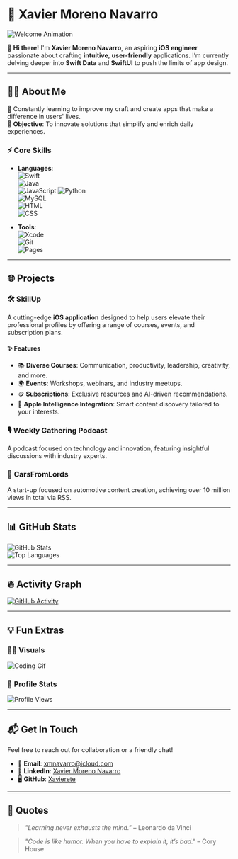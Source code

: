 # 🌟 Xavier Moreno Navarro

![Welcome Animation](https://media.giphy.com/media/l1J9EdzfOSgfyueLm/giphy.gif)

👋 **Hi there!** I'm **Xavier Moreno Navarro**, an aspiring **iOS engineer** passionate about crafting **intuitive**, **user-friendly** applications. I’m currently delving deeper into **Swift Data** and **SwiftUI** to push the limits of app design.

---

## 👨‍💻 **About Me**

🌱 Constantly learning to improve my craft and create apps that make a difference in users' lives.  
🎯 **Objective**: To innovate solutions that simplify and enrich daily experiences.

### ⚡ **Core Skills**
- **Languages**:  
  ![Swift](https://img.shields.io/badge/Swift-FA7343?style=flat&logo=swift&logoColor=white)  
  ![Java](https://img.shields.io/badge/Java-007396?style=flat&logo=java&logoColor=white)  
  ![JavaScript](https://img.shields.io/badge/JavaScript-FFB81C?style=flat&logo=javascript&logoColor=white)
  ![Python](https://img.shields.io/badge/Python-306998?style=flat&logo=python&logoColor=white)  
  ![MySQL](https://img.shields.io/badge/MySQL-4479A1?style=flat&logo=mysql&logoColor=white)  
  ![HTML](https://img.shields.io/badge/HTML5-E34F26?style=flat&logo=html5&logoColor=white)  
  ![CSS](https://img.shields.io/badge/CSS3-1572B6?style=flat&logo=css3&logoColor=white)

- **Tools**:  
  ![Xcode](https://img.shields.io/badge/Xcode-1575F9?style=flat&logo=xcode&logoColor=white)  
  ![Git](https://img.shields.io/badge/Git-F05032?style=flat&logo=git&logoColor=white)  
  ![Pages](https://img.shields.io/badge/Pages-FF9500?style=flat&logo=apple&logoColor=white)  

---

## 🌐 **Projects**

### 🛠️ **SkillUp**

A cutting-edge **iOS application** designed to help users elevate their professional profiles by offering a range of courses, events, and subscription plans.  

#### ✨ **Features**
- 📚 **Diverse Courses**: Communication, productivity, leadership, creativity, and more.  
- 🌍 **Events**: Workshops, webinars, and industry meetups.  
- 🪙 **Subscriptions**: Exclusive resources and AI-driven recommendations.  
- 🤖 **Apple Intelligence Integration**: Smart content discovery tailored to your interests.

### 🎙️ **Weekly Gathering Podcast**
A podcast focused on technology and innovation, featuring insightful discussions with industry experts.

### 🚗 **CarsFromLords**
A start-up focused on automotive content creation, achieving over 10 million views in total via RSS.

---

## 📊 **GitHub Stats**

![GitHub Stats](https://github-readme-stats.vercel.app/api?username=Xavierete&show_icons=true&theme=radical)  
![Top Languages](https://github-readme-stats.vercel.app/api/top-langs/?username=Xavierete&layout=compact&theme=radical)

---

## 🔥 **Activity Graph**

[![GitHub Activity](https://github-readme-activity-graph.vercel.app/graph?username=Xavierete&theme=react-dark&hide_border=true)](https://github.com/Xavierete)

---

## 💡 **Fun Extras**

### 👨‍🎨 **Visuals**
![Coding Gif](https://media.giphy.com/media/ZVik7pBtu9dNS/giphy.gif)

### 🌈 **Profile Stats**
![Profile Views](https://komarev.com/ghpvc/?username=Xavierete&color=brightgreen&style=flat-square)

---

## 📬 **Get In Touch**

Feel free to reach out for collaboration or a friendly chat!  
- 📧 **Email**: [xmnavarro@icloud.com](mailto:xmnavarro@icloud.com)  
- 💼 **LinkedIn**: [Xavier Moreno Navarro](https://www.linkedin.com/in/yourprofile)  
- 🖥️ **GitHub**: [Xavierete](https://github.com/Xavierete)

---

## 🎨 **Quotes**
> _"Learning never exhausts the mind."_ – Leonardo da Vinci

> _"Code is like humor. When you have to explain it, it’s bad."_ – Cory House
